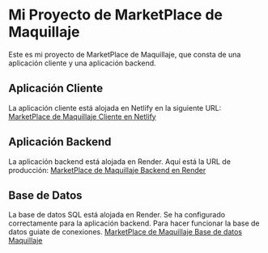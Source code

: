 # Mi Proyecto de MarketPlace de Maquillaje

Este es mi proyecto de MarketPlace de Maquillaje, que consta de una aplicación cliente y una aplicación backend.

## Aplicación Cliente
La aplicación cliente está alojada en Netlify en la siguiente URL:
[MarketPlace de Maquillaje Cliente en Netlify](https://marketplacemakeup.netlify.app/)

## Aplicación Backend
La aplicación backend está alojada en Render. Aquí está la URL de producción:
[MarketPlace de Maquillaje Backend en Render](https://dashboard.render.com/web/srv-co085ku3e1ms73all87g)

## Base de Datos
La base de datos SQL está alojada en Render. Se ha configurado correctamente para la aplicación backend. 
Para hacer funcionar la base de datos guiate de conexiones.
[MarketPlace de Maquillaje Base de datos Maquillaje](https://dashboard.render.com/d/dpg-co08kvud3nmc73f6vmv0-a)
